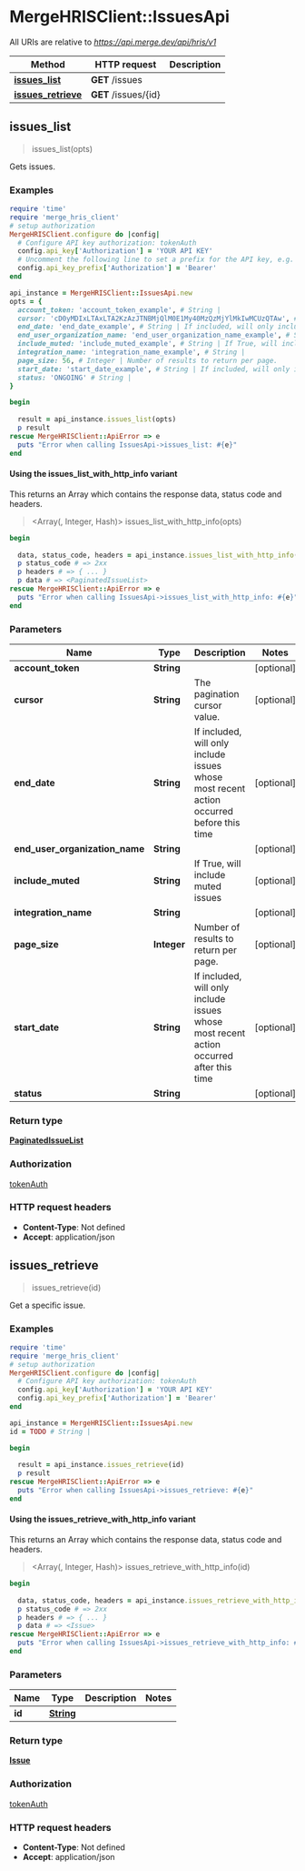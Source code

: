# MergeHRISClient::IssuesApi

All URIs are relative to *https://api.merge.dev/api/hris/v1*

| Method | HTTP request | Description |
| ------ | ------------ | ----------- |
| [**issues_list**](IssuesApi.md#issues_list) | **GET** /issues |  |
| [**issues_retrieve**](IssuesApi.md#issues_retrieve) | **GET** /issues/{id} |  |


## issues_list

> <PaginatedIssueList> issues_list(opts)



Gets issues.

### Examples

```ruby
require 'time'
require 'merge_hris_client'
# setup authorization
MergeHRISClient.configure do |config|
  # Configure API key authorization: tokenAuth
  config.api_key['Authorization'] = 'YOUR API KEY'
  # Uncomment the following line to set a prefix for the API key, e.g. 'Bearer' (defaults to nil)
  config.api_key_prefix['Authorization'] = 'Bearer'
end

api_instance = MergeHRISClient::IssuesApi.new
opts = {
  account_token: 'account_token_example', # String | 
  cursor: 'cD0yMDIxLTAxLTA2KzAzJTNBMjQlM0E1My40MzQzMjYlMkIwMCUzQTAw', # String | The pagination cursor value.
  end_date: 'end_date_example', # String | If included, will only include issues whose most recent action occurred before this time
  end_user_organization_name: 'end_user_organization_name_example', # String | 
  include_muted: 'include_muted_example', # String | If True, will include muted issues
  integration_name: 'integration_name_example', # String | 
  page_size: 56, # Integer | Number of results to return per page.
  start_date: 'start_date_example', # String | If included, will only include issues whose most recent action occurred after this time
  status: 'ONGOING' # String | 
}

begin
  
  result = api_instance.issues_list(opts)
  p result
rescue MergeHRISClient::ApiError => e
  puts "Error when calling IssuesApi->issues_list: #{e}"
end
```

#### Using the issues_list_with_http_info variant

This returns an Array which contains the response data, status code and headers.

> <Array(<PaginatedIssueList>, Integer, Hash)> issues_list_with_http_info(opts)

```ruby
begin
  
  data, status_code, headers = api_instance.issues_list_with_http_info(opts)
  p status_code # => 2xx
  p headers # => { ... }
  p data # => <PaginatedIssueList>
rescue MergeHRISClient::ApiError => e
  puts "Error when calling IssuesApi->issues_list_with_http_info: #{e}"
end
```

### Parameters

| Name | Type | Description | Notes |
| ---- | ---- | ----------- | ----- |
| **account_token** | **String** |  | [optional] |
| **cursor** | **String** | The pagination cursor value. | [optional] |
| **end_date** | **String** | If included, will only include issues whose most recent action occurred before this time | [optional] |
| **end_user_organization_name** | **String** |  | [optional] |
| **include_muted** | **String** | If True, will include muted issues | [optional] |
| **integration_name** | **String** |  | [optional] |
| **page_size** | **Integer** | Number of results to return per page. | [optional] |
| **start_date** | **String** | If included, will only include issues whose most recent action occurred after this time | [optional] |
| **status** | **String** |  | [optional] |

### Return type

[**PaginatedIssueList**](PaginatedIssueList.md)

### Authorization

[tokenAuth](../README.md#tokenAuth)

### HTTP request headers

- **Content-Type**: Not defined
- **Accept**: application/json


## issues_retrieve

> <Issue> issues_retrieve(id)



Get a specific issue.

### Examples

```ruby
require 'time'
require 'merge_hris_client'
# setup authorization
MergeHRISClient.configure do |config|
  # Configure API key authorization: tokenAuth
  config.api_key['Authorization'] = 'YOUR API KEY'
  config.api_key_prefix['Authorization'] = 'Bearer'
end

api_instance = MergeHRISClient::IssuesApi.new
id = TODO # String | 

begin
  
  result = api_instance.issues_retrieve(id)
  p result
rescue MergeHRISClient::ApiError => e
  puts "Error when calling IssuesApi->issues_retrieve: #{e}"
end
```

#### Using the issues_retrieve_with_http_info variant

This returns an Array which contains the response data, status code and headers.

> <Array(<Issue>, Integer, Hash)> issues_retrieve_with_http_info(id)

```ruby
begin
  
  data, status_code, headers = api_instance.issues_retrieve_with_http_info(id)
  p status_code # => 2xx
  p headers # => { ... }
  p data # => <Issue>
rescue MergeHRISClient::ApiError => e
  puts "Error when calling IssuesApi->issues_retrieve_with_http_info: #{e}"
end
```

### Parameters

| Name | Type | Description | Notes |
| ---- | ---- | ----------- | ----- |
| **id** | [**String**](.md) |  |  |

### Return type

[**Issue**](Issue.md)

### Authorization

[tokenAuth](../README.md#tokenAuth)

### HTTP request headers

- **Content-Type**: Not defined
- **Accept**: application/json

